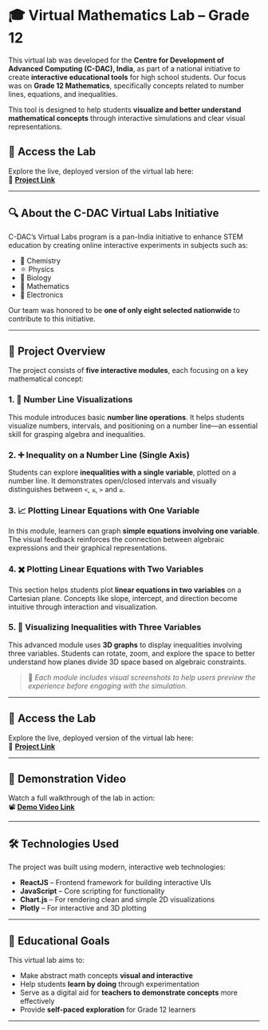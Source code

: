 # 🎓 Virtual Mathematics Lab – Grade 12

This virtual lab was developed for the **Centre for Development of Advanced Computing (C-DAC), India**, as part of a national initiative to create **interactive educational tools** for high school students. Our focus was on **Grade 12 Mathematics**, specifically concepts related to number lines, equations, and inequalities.

This tool is designed to help students **visualize and better understand mathematical concepts** through interactive simulations and clear visual representations.

## 🚀 Access the Lab

Explore the live, deployed version of the virtual lab here:  
🔗 [**Project Link**](https://cdac-ecru.vercel.app/) 

---

## 🔍 About the C-DAC Virtual Labs Initiative

C-DAC’s Virtual Labs program is a pan-India initiative to enhance STEM education by creating online interactive experiments in subjects such as:

- 🧪 Chemistry  
- ⚛️ Physics  
- 🌱 Biology  
- 📐 Mathematics  
- 📡 Electronics  

Our team was honored to be **one of only eight selected nationwide** to contribute to this initiative.

---

## 🧩 Project Overview

The project consists of **five interactive modules**, each focusing on a key mathematical concept:

### 1. 📍 Number Line Visualizations  
This module introduces basic **number line operations**. It helps students visualize numbers, intervals, and positioning on a number line—an essential skill for grasping algebra and inequalities.

### 2. ➕ Inequality on a Number Line (Single Axis)  
Students can explore **inequalities with a single variable**, plotted on a number line. It demonstrates open/closed intervals and visually distinguishes between `<`, `≤`, `>` and `≥`.

### 3. 📈 Plotting Linear Equations with One Variable  
In this module, learners can graph **simple equations involving one variable**. The visual feedback reinforces the connection between algebraic expressions and their graphical representations.

### 4. ✖️ Plotting Linear Equations with Two Variables  
This section helps students plot **linear equations in two variables** on a Cartesian plane. Concepts like slope, intercept, and direction become intuitive through interaction and visualization.

### 5. 🔺 Visualizing Inequalities with Three Variables  
This advanced module uses **3D graphs** to display inequalities involving three variables. Students can rotate, zoom, and explore the space to better understand how planes divide 3D space based on algebraic constraints.

> 📸 *Each module includes visual screenshots to help users preview the experience before engaging with the simulation.*

---

## 🚀 Access the Lab

Explore the live, deployed version of the virtual lab here:  
🔗 [**Project Link**](https://cdac-ecru.vercel.app/) 

---

## 🎥 Demonstration Video

Watch a full walkthrough of the lab in action:  
📽️ [**Demo Video Link**](https://github.com/user-attachments/assets/2d39ca3f-28c1-4349-bb6f-aa36b96294d6) 

---

## 🛠️ Technologies Used

The project was built using modern, interactive web technologies:

- **ReactJS** – Frontend framework for building interactive UIs  
- **JavaScript** – Core scripting for functionality  
- **Chart.js** – For rendering clean and simple 2D visualizations  
- **Plotly** – For interactive and 3D plotting

---

## 🎯 Educational Goals

This virtual lab aims to:

- Make abstract math concepts **visual and interactive**
- Help students **learn by doing** through experimentation
- Serve as a digital aid for **teachers to demonstrate concepts** more effectively
- Provide **self-paced exploration** for Grade 12 learners

---







